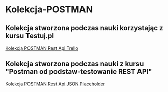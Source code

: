 # <h1>Kolekcja-POSTMAN</h1>
<h2>Kolekcja stworzona podczas nauki korzystając z kursu Testuj.pl</h2>
<a href="https://www.postman.com/dark-meteor-528372/workspace/kolekcja-postman/collection/21310219-c760163c-07a0-400d-9a5b-944df7179023?action=share&creator=21310219"> Kolekcja POSTMAN Rest Api Trello</a>
<h2>Kolekcja stworzona podczas nauki z kursu "Postman od podstaw-testowanie REST API"</h2>
<a href="https://go.postman.co/workspace/My-Workspace~c6efdbea-7cbf-4258-873f-156612fe9d92/collection/21310219-7602de42-1bdd-434f-ae84-a616508e8026?action=share&creator=21310219">Kolekcja POSTMAN Rest Api JSON Placeholder</a> 
